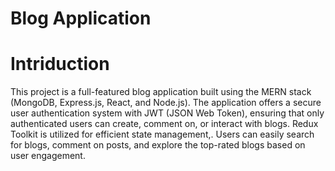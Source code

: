 # Blog Application
# Intriduction
This project is a full-featured blog application built using the MERN stack (MongoDB, Express.js, React, and Node.js). The application offers a secure user authentication system with JWT (JSON Web Token), ensuring that only authenticated users can create, comment on, or interact with blogs. Redux Toolkit is utilized for efficient state management,. Users can easily search for blogs, comment on posts, and explore the top-rated blogs based on user engagement. 
